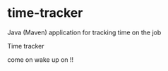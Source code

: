 # time-tracker
Java (Maven) application for tracking time on the job

Time tracker

come on wake up on !!
